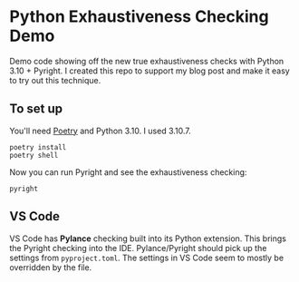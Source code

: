 # Python Exhaustiveness Checking Demo

Demo code showing off the new true exhaustiveness checks with Python 3.10 + Pyright.
I created this repo to support my blog post and make it easy to try out
this technique.

## To set up

You'll need [Poetry](https://python-poetry.org) and Python 3.10. I used 3.10.7.

```
poetry install
poetry shell
```

Now you can run Pyright and see the exhaustiveness checking:

```
pyright
```

## VS Code

VS Code has **Pylance** checking built into its Python extension. This
brings the Pyright checking into the IDE. Pylance/Pyright should pick up
the settings from `pyproject.toml`. The settings in VS Code seem to mostly
be overridden by the file.
